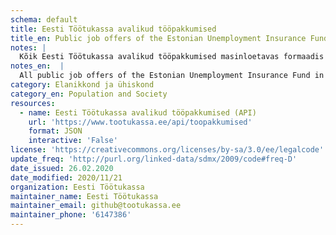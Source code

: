 ```yaml
---
schema: default
title: Eesti Töötukassa avalikud tööpakkumised 
title_en: Public job offers of the Estonian Unemployment Insurance Fund
notes: |
  Kõik Eesti Töötukassa avalikud tööpakkumised masinloetavas formaadis
notes_en:  |
  All public job offers of the Estonian Unemployment Insurance Fund in machine-readable format
category: Elanikkond ja ühiskond 
category_en: Population and Society
resources:
  - name: Eesti Töötukassa avalikud tööpakkumised (API)
    url: 'https://www.tootukassa.ee/api/toopakkumised'
    format: JSON
    interactive: 'False'
license: 'https://creativecommons.org/licenses/by-sa/3.0/ee/legalcode'
update_freq: 'http://purl.org/linked-data/sdmx/2009/code#freq-D'
date_issued: 26.02.2020
date_modified: 2020/11/21
organization: Eesti Töötukassa
maintainer_name: Eesti Töötukassa
maintainer_email: github@tootukassa.ee
maintainer_phone: '6147386'
---
```


